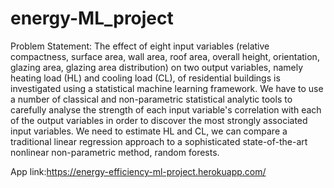 # energy-ML_project
Problem Statement: The effect of eight input variables (relative compactness, surface area, wall area, roof area, overall height, orientation, glazing area, glazing area distribution) on two output variables, namely heating load (HL) and cooling load (CL), of residential buildings is investigated using a statistical machine learning framework. We have to use a number of classical and non-parametric statistical analytic tools to carefully analyse the strength of each input variable's correlation with each of the output variables in order to discover the most strongly associated input variables. We need to estimate HL and CL, we can compare a traditional linear regression approach to a sophisticated state-of-the-art nonlinear non-parametric method, random forests.

App link:https://energy-efficiency-ml-project.herokuapp.com/
